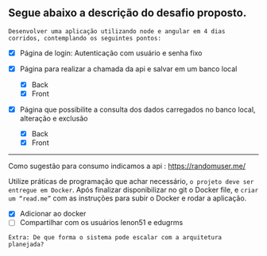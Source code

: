 ## Segue abaixo a descrição do desafio proposto.

`Desenvolver uma aplicação utilizando node e angular em 4 dias corridos, contemplando os seguintes pontos:`

- [x] Página de login: Autenticação com usuário e senha fixo

- [x] Página para realizar a chamada da api e salvar em um banco local

  - [x] Back
  - [x] Front

- [x] Página que possibilite a consulta dos dados carregados no banco local, alteração e exclusão
  - [x] Back
  - [x] Front

---

Como sugestão para consumo indicamos a api : https://randomuser.me/

Utilize práticas de programação que achar necessário, `o projeto deve ser entregue em Docker`. Após finalizar disponibilizar no git o Docker file, e `criar um “read.me”` com as instruções para subir o Docker e rodar a aplicação.

- [x] Adicionar ao docker
- [ ] Compartilhar com os usuários lenon51 e edugrms

`Extra: De que forma o sistema pode escalar com a arquitetura planejada? `
